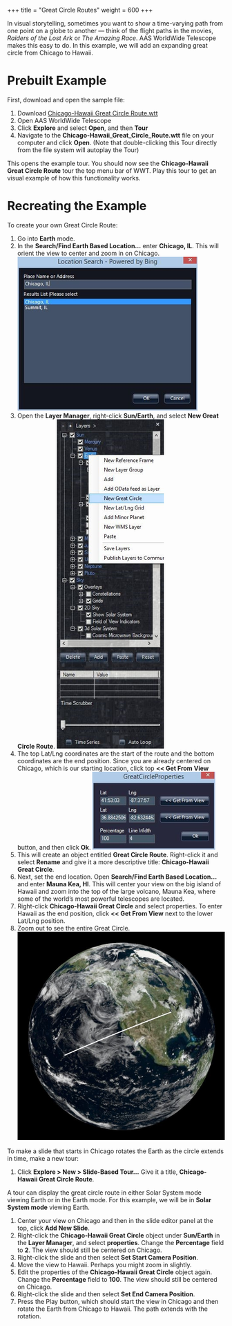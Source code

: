 +++
title = "Great Circle Routes"
weight = 600
+++

In visual storytelling, sometimes you want to show a time-varying path from
one point on a globe to another — think of the flight paths in the movies,
_Raiders of the Lost Ark_ or _The Amazing Race_. AAS WorldWide Telescope makes
this easy to do. In this example, we will add an expanding great circle from
Chicago to Hawaii.


# Prebuilt Example

First, download and open the sample file:

1. Download [Chicago-Hawaii Great Circle Route.wtt](Chicago-Hawaii_Great_Circle_Route.wtt)
2. Open AAS WorldWide Telescope
3. Click **Explore** and select **Open**, and then **Tour**
4. Navigate to the **Chicago-Hawaii_Great_Circle_Route.wtt** file on your
   computer and click **Open**. (Note that double-clicking this Tour directly
   from the file system will autoplay the Tour)

This opens the example tour. You should now see the **Chicago-Hawaii Great
Circle Route** tour the top menu bar of WWT. Play this tour to get an visual
example of how this functionality works.


# Recreating the Example

To create your own Great Circle Route:

1. Go into **Earth** mode.
2. In the **Search/Find Earth Based Location…** enter **Chicago, IL**. This
   will orient the view to center and zoom in on Chicago.
   ![Screen shot of location search](location_search.jpg)
3. Open the **Layer Manager**, right-click **Sun/Earth**, and select **New
   Great Circle Route**.
   ![screen shot of right-clicking earth in layer manager and choosing New Great Circle](layer_mgr_new_great_circle.jpg)
4. The top Lat/Lng coordinates are the start of the route and the bottom
   coordinates are the end position. Since you are already centered on Chicago,
   which is our starting location, click top **<< Get From View** button, and
   then click **Ok**.
   ![screen shot of great circle properties dialog](great_circle_properties.jpg)
5. This will create an object entitled **Great Circle Route**. Right-click it
   and select **Rename** and give it a more descriptive title:
   **Chicago-Hawaii Great Circle**.
6. Next, set the end location. Open **Search/Find Earth Based Location…** and
   enter **Mauna Kea, HI**. This will center your view on the big island of
   Hawaii and zoom into the top of the large volcano, Mauna Kea, where some of
   the world’s most powerful telescopes are located.
7. Right-click **Chicago-Hawaii Great Circle** and select properties. To enter
   Hawaii as the end position, click **<< Get From View** next to the lower
   Lat/Lng position.
8. Zoom out to see the entire Great Circle.
   ![screen shot of earth with line from chicago to hawaii](chicago_hawaii_earth.jpg)

To make a slide that starts in Chicago rotates the Earth as the circle extends
in time, make a new tour:

1.  Click **Explore > New > Slide-Based Tour…** Give it a title,
    **Chicago-Hawaii Great Circle Route**.

A tour can display the great circle route in either Solar System mode viewing
Earth or in the Earth mode. For this example, we will be in **Solar System
mode** viewing Earth.

1. Center your view on Chicago and then in the slide editor panel at the top,
   click **Add New Slide**.
2. Right-click the **Chicago-Hawaii Great Circle** object under **Sun/Earth**
   in the **Layer Manager**, and select **properties**. Change the
   **Percentage** field to **2**. The view should still be centered on
   Chicago.
3. Right-click the slide and then select **Set Start Camera Position**.
4. Move the view to Hawaii. Perhaps you might zoom in slightly.
5. Edit the properties of the **Chicago-Hawaii Great Circle** object again.
   Change the **Percentage** field to **100**. The view should still be
   centered on Chicago.
6. Right-click the slide and then select **Set End Camera Position**.
7. Press the Play button, which should start the view in Chicago and then
   rotate the Earth from Chicago to Hawaii. The path extends with the
   rotation.
